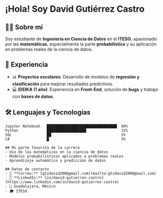 # ¡Hola! Soy David Gutiérrez Castro  

## 👨‍🎓 Sobre mí
Soy estudiante de **Ingeniería en Ciencia de Datos** en el **ITESO**, apasionado por las **matemáticas**, especialmente la parte **probabilística** y su aplicación en problemas reales de la ciencia de datos.  

## 💼 Experiencia
- 📊 **Proyectos escolares**: Desarrollo de modelos de **regresión y clasificación** para mejorar resultados predictivos.  
- 💻 **IDEIKA (1 año)**: Experiencia en **Front-End**, solución de **bugs** y trabajo con **bases de datos**.  

## 🛠️ Lenguajes y Tecnologías
```text
Jupyter Notebook   ████████████████████████████████  60%  
Python             ██████████████████                32%  
SQL                ██                                5%  
C#                 █                                 3%  

## Mi parte favorita de la carrera
- Uso de las matemáticas en la ciencia de datos  
- Modelos probabilísticos aplicados a problemas reales  
- Aprendizaje automático y predicción de datos  

## Datos de contacto
- 📧 **Correo:** [gtzdavid200@gmail.com](mailto:gtzdavid200@gmail.com)  
- 💼 **LinkedIn:** [in/david-gutierrez-castro](https://www.linkedin.com/in/david-gutierrez-castro)  
- 📍 Guadalajara, México  
- 🎓 ITESO  
